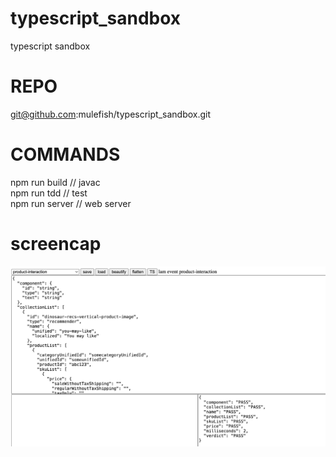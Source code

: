 # typescript_sandbox
typescript sandbox

# REPO
git@github.com:mulefish/typescript_sandbox.git


# COMMANDS
npm run build // javac    
npm run tdd // test   
npm run server // web server  

# screencap
![screencap.png](./screencap.png)
